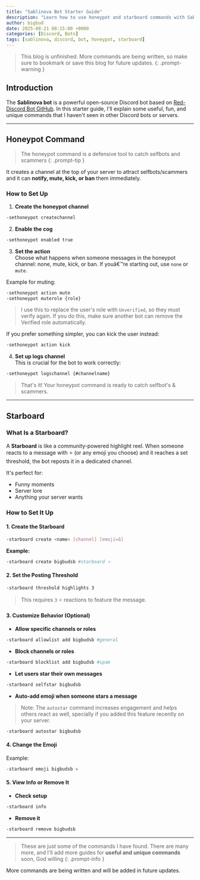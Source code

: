 ```yaml
---
title: "Sablinova Bot Starter Guide"
description: "Learn how to use honeypot and starboard commands with Sablinova bot on Discord"
author: bigbud
date: 2025-08-21 08:15:00 +0000
categories: [Discord, Bots]
tags: [sablinova, discord, bot, honeypot, starboard]
---
```


> This blog is unfinished. More commands are being written, so make sure to bookmark or save this blog for future updates.
{: .prompt-warning }

## Introduction

The **Sablinova bot** is a powerful open-source Discord bot based on [Red-Discord Bot GitHub](https://github.com/Cog-Creators/Red-DiscordBot). In this starter guide, I'll explain some useful, fun, and unique commands that I haven't seen in other Discord bots or servers.

---

## Honeypot Command

> The honeypot command is a defensive tool to catch selfbots and scammers
{: .prompt-tip }

It creates a channel at the top of your server to attract selfbots/scammers and it can **notify, mute, kick, or ban** them immediately.

### How to Set Up

1. **Create the honeypot channel**

```bash
-sethoneypot createchannel
```

2. **Enable the cog**

```bash
-sethoneypot enabled true
```

3. **Set the action**\
   Choose what happens when someone messages in the honeypot channel: none, mute, kick, or ban. If youâ€™re starting out, use `none` or `mute`.

Example for muting:

```bash
-sethoneypot action mute
-sethoneypot muterole {role}
```

> I use this to replace the user's role with `Unverified`, so they must verify again. If you do this, make sure another bot can remove the Verified role automatically.

If you prefer something simpler, you can kick the user instead:

```bash
-sethoneypot action kick
```

4. **Set up logs channel**\
   This is crucial for the bot to work correctly:

```bash
-sethoneypot logschannel {#channelname}
```

> That's it! Your honeypot command is ready to catch selfbot's & scammers.

---

## Starboard

### What Is a Starboard?

A **Starboard** is like a community-powered highlight reel. When someone reacts to a message with ⭐ (or any emoji you choose) and it reaches a set threshold, the bot reposts it in a dedicated channel.

It's perfect for:

- Funny moments
- Server lore
- Anything your server wants

### How to Set It Up

#### 1. Create the Starboard

```bash
-starboard create <name> [channel] [emoji=â­]
```

**Example:**

```bash
-starboard create bigbudsb #starboard ⭐
```

#### 2. Set the Posting Threshold

```bash
-starboard threshold highlights 3
```

> This requires `3` ⭐ reactions to feature the message.

#### 3. Customize Behavior (Optional)

- **Allow specific channels or roles**

```bash
-starboard allowlist add bigbudsb #general
```

- **Block channels or roles**

```bash
-starboard blocklist add bigbudsb #spam
```

- **Let users star their own messages**

```bash
-starboard selfstar bigbudsb
```

- **Auto-add emoji when someone stars a message**

> Note: The `autostar` command increases engagement and helps others react as well, specially if you added this feature recently on your server.

```bash
-starboard autostar bigbudsb
```

#### 4. Change the Emoji
Example:

```bash
-starboard emoji bigbudsb 💀
```

#### 5. View Info or Remove It

- **Check setup**

```bash
-starboard info
```

- **Remove it**

```bash
-starboard remove bigbudsb
```

---

> These are just some of the commands I have found. There are many more, and I'll add more guides for **useful and unique commands** soon, God willing 
{: .prompt-info }

More commands are being written and will be added in future updates.
